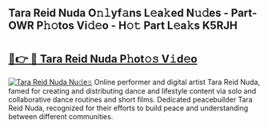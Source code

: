 ## Tara Reid Nuda O𝚗𝚕yf𝚊ns L𝚎a𝚔ed N𝚞𝚍es - Part-OWR P𝚑𝚘tos Vi𝚍𝚎o - H𝚘𝚝 Part L𝚎a𝚔s K5RJH

# <h2><a href="http://kfd6ic6.oniu.top/?m=Tara+Reid+Nuda">🔗👉 🔴 Tara Reid Nuda P𝚑ot𝚘𝚜 V𝚒d𝚎o</a></h2>

[![Tara Reid Nuda Nu𝚍e𝚜](https://i.imgur.com/0qMVB7G.gif)](http://kfd6ic6.oniu.top/?m=Tara+Reid+Nuda)
Online performer and digital artist Tara Reid Nuda, famed for creating and distributing dance and lifestyle content via solo and collaborative dance routines and short films. Dedicated peacebuilder Tara Reid Nuda, recognized for their efforts to build peace and understanding between different communities.  

